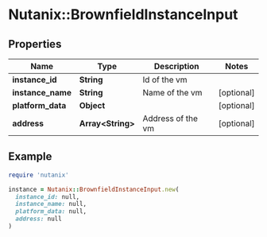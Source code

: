 # Nutanix::BrownfieldInstanceInput

## Properties

| Name | Type | Description | Notes |
| ---- | ---- | ----------- | ----- |
| **instance_id** | **String** | Id of the vm |  |
| **instance_name** | **String** | Name of the vm | [optional] |
| **platform_data** | **Object** |  | [optional] |
| **address** | **Array&lt;String&gt;** | Address of the vm | [optional] |

## Example

```ruby
require 'nutanix'

instance = Nutanix::BrownfieldInstanceInput.new(
  instance_id: null,
  instance_name: null,
  platform_data: null,
  address: null
)
```

